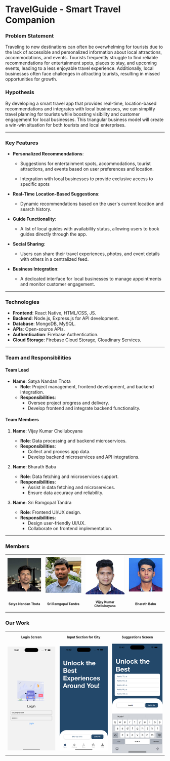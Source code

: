 # TravelGuide - Smart Travel Companion

### Problem Statement

Traveling to new destinations can often be overwhelming for tourists due to the lack of accessible and personalized information about local attractions, accommodations, and events. Tourists frequently struggle to find reliable recommendations for entertainment spots, places to stay, and upcoming events, leading to a less enjoyable travel experience. Additionally, local businesses often face challenges in attracting tourists, resulting in missed opportunities for growth.

### Hypothesis

By developing a smart travel app that provides real-time, location-based recommendations and integrates with local businesses, we can simplify travel planning for tourists while boosting visibility and customer engagement for local businesses. This triangular business model will create a win-win situation for both tourists and local enterprises.

---

### Key Features

- **Personalized Recommendations**:

  - Suggestions for entertainment spots, accommodations, tourist attractions, and events based on user preferences and location.

  - Integration with local businesses to provide exclusive access to specific spots

- **Real-Time Location-Based Suggestions**:
  - Dynamic recommendations based on the user's current location and search history.
- **Guide Functionality**:
  - A list of local guides with availability status, allowing users to book guides directly through the app.
- **Social Sharing**:
  - Users can share their travel experiences, photos, and event details with others in a centralized feed.
- **Business Integration**:
  - A dedicated interface for local businesses to manage appointments and monitor customer engagement.

---

### Technologies

- **Frontend**: React Native, HTML/CSS, JS.
- **Backend**: Node.js, Express.js for API development.
- **Database**: MongoDB, MySQL.
- **APIs**: Open-source APIs.
- **Authentication**: Firebase Authentication.
- **Cloud Storage**: Firebase Cloud Storage, Cloudinary Services.

---

### Team and Responsibilities

#### Team Lead

- **Name**: Satya Nandan Thota
  - **Role**: Project management, frontend development, and backend integration.
  - **Responsibilities**:
    - Oversee project progress and delivery.
    - Develop frontend and integrate backend functionality.

#### Team Members

1. **Name**: Vijay Kumar Chelluboyana

   - **Role**: Data processing and backend microservices.
   - **Responsibilities**:
     - Collect and process app data.
     - Develop backend microservices and API integrations.

2. **Name**: Bharath Babu

   - **Role**: Data fetching and microservices support.
   - **Responsibilities**:
     - Assist in data fetching and microservices.
     - Ensure data accuracy and reliability.

3. **Name**: Sri Ramgopal Tandra
   - **Role**: Frontend UI/UX design.
   - **Responsibilities**:
     - Design user-friendly UI/UX.
     - Collaborate on frontend implementation.

---

### Members

<table>
  <tr>
    <td style="text-align: center;">
      <img src="./team_members/satya.JPG" width="200" alt="Satya Nandan Thota">
    </td>
    <td style="text-align: center;">
      <img src="./team_members/Ram.jpeg" width="200" alt="Sri Ramgopal Tandra"> 
    </td>
    <td style="text-align: center;">
      <img src="./team_members/Vijay.jpeg" width="200" alt="Vijay Kumar">
    </td>
    <td style="text-align: center;">
      <img src="./team_members/Bharath.jpeg" width="200" alt="Bharath Babu"> 
    </td>
  </tr>
  <tr>
    <td style="text-align: center;">
  <p style="font-size: 10px;"><strong>Satya Nandan Thota</strong></p>
</td>
<td style="text-align: center;">
  <p style="font-size: 10px;"><strong>Sri Ramgopal Tandra</strong></p>
</td>
<td style="text-align: center;">
  <p style="font-size: 10px;"><strong>Vijay Kumar Chelluboyana</strong></p>
</td>
<td style="text-align: center;">
  <p style="font-size: 10px;"><strong>Bharath Babu</strong></p>
</td>
  </tr>
</table>

### Our Work

<table>
  <tr>
    <td style="text-align: center;">
  <p style="font-size: 10px;"><strong>Login Screen</strong></p>
</td>
<td style="text-align: center;">
  <p style="font-size: 10px;"><strong>Input Section for City</strong></p>
</td>
<td style="text-align: center;">
  <p style="font-size: 10px;"><strong>Suggestions Screen</strong></p>
</td>
  </tr>
  <tr>
    <td style="text-align: center;">
      <img src="./snapshots/login-screen.png" width="200" alt="Satya Nandan Thota">
    </td>
    <td style="text-align: center;">
      <img src="./snapshots/input-section-home.png" width="200" alt="Sri Ramgopal Tandra"> 
    </td>
    <td style="text-align: center;">
      <img src="./snapshots/input-suggestion-on-search.png" width="200" alt="Vijay Kumar">
    </td>
  </tr>
</table>
